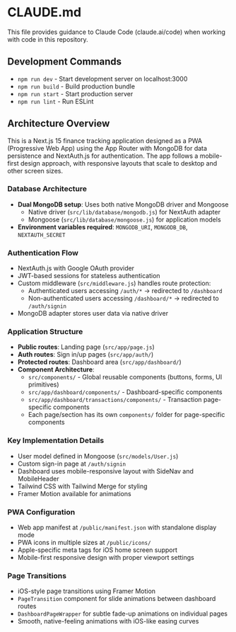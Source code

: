 # CLAUDE.md

This file provides guidance to Claude Code (claude.ai/code) when working with code in this repository.

## Development Commands

- `npm run dev` - Start development server on localhost:3000
- `npm run build` - Build production bundle
- `npm run start` - Start production server
- `npm run lint` - Run ESLint

## Architecture Overview

This is a Next.js 15 finance tracking application designed as a PWA (Progressive Web App) using the App Router with MongoDB for data persistence and NextAuth.js for authentication. The app follows a mobile-first design approach, with responsive layouts that scale to desktop and other screen sizes.

### Database Architecture
- **Dual MongoDB setup**: Uses both native MongoDB driver and Mongoose
  - Native driver (`src/lib/database/mongodb.js`) for NextAuth adapter
  - Mongoose (`src/lib/database/mongoose.js`) for application models
- **Environment variables required**: `MONGODB_URI`, `MONGODB_DB`, `NEXTAUTH_SECRET`

### Authentication Flow
- NextAuth.js with Google OAuth provider
- JWT-based sessions for stateless authentication
- Custom middleware (`src/middleware.js`) handles route protection:
  - Authenticated users accessing `/auth/*` → redirected to `/dashboard`
  - Non-authenticated users accessing `/dashboard/*` → redirected to `/auth/signin`
- MongoDB adapter stores user data via native driver

### Application Structure
- **Public routes**: Landing page (`src/app/page.js`)
- **Auth routes**: Sign in/up pages (`src/app/auth/`)
- **Protected routes**: Dashboard area (`src/app/dashboard/`)
- **Component Architecture**:
  - `src/components/` - Global reusable components (buttons, forms, UI primitives)
  - `src/app/dashboard/components/` - Dashboard-specific components
  - `src/app/dashboard/transactions/components/` - Transaction page-specific components
  - Each page/section has its own `components/` folder for page-specific components

### Key Implementation Details
- User model defined in Mongoose (`src/models/User.js`)
- Custom sign-in page at `/auth/signin`
- Dashboard uses mobile-responsive layout with SideNav and MobileHeader
- Tailwind CSS with Tailwind Merge for styling
- Framer Motion available for animations

### PWA Configuration
- Web app manifest at `/public/manifest.json` with standalone display mode
- PWA icons in multiple sizes at `/public/icons/`
- Apple-specific meta tags for iOS home screen support
- Mobile-first responsive design with proper viewport settings

### Page Transitions
- iOS-style page transitions using Framer Motion
- `PageTransition` component for slide animations between dashboard routes
- `DashboardPageWrapper` for subtle fade-up animations on individual pages
- Smooth, native-feeling animations with iOS-like easing curves